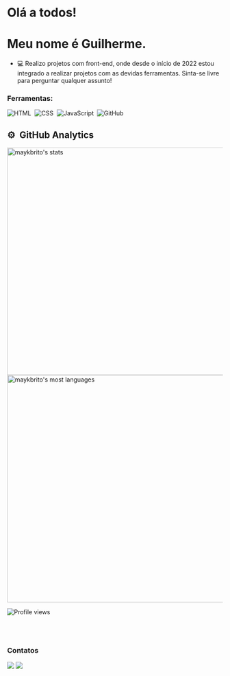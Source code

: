 # Olá a todos!
# Meu nome é Guilherme.

- 💻 Realizo projetos com front-end, onde desde o início de 2022 estou integrado a realizar projetos com as devidas ferramentas. Sinta-se livre para perguntar qualquer assunto!

### Ferramentas:
![HTML](https://img.shields.io/badge/-HTML-05122A?style=flat&logo=HTML5)&nbsp;
![CSS](https://img.shields.io/badge/-CSS-05122A?style=flat&logo=CSS3&logoColor=1572B6)&nbsp;
![JavaScript](https://img.shields.io/badge/-JavaScript-05122A?style=flat&logo=javascript)&nbsp;
![GitHub](https://img.shields.io/badge/-GitHub-05122A?style=flat&logo=github)&nbsp;
  

## ⚙️ &nbsp;GitHub Analytics
<p align="left">
<img width="530em" src="https://github-readme-stats.vercel.app/api?username=GuilhermeMH&show_icons=true&theme=vision-friendly-dark" alt="maykbrito's stats"/>
<img width="530em" src="https://github-readme-stats.vercel.app/api/top-langs/?username=GuilhermeMH&layout=compact&theme=vision-friendly-dark" alt="maykbrito's most languages"/>
</p>
<p align="left"> <img src="https://komarev.com/ghpvc/?username=GuilhermeMH&color=yellow" alt="Profile views" /> </p>
<br><br>

### Contatos
  <a href="mailto:guilhermemoura.c710@gmail.com"><img src="https://img.shields.io/badge/Gmail-D14836?style=for-the-badge&logo=gmail&logoColor=white" target="_blank"></a> <a href="https://www.linkedin.com/in/guilhermemhenrique" target="_blank"><img src="https://img.shields.io/badge/-LinkedIn-%230077B5?style=for-the-badge&logo=linkedin&logoColor=white" target="_blank"></a>

